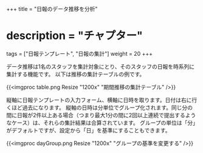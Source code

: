 +++
title = "日報のデータ推移を分析"
# description = "チャプター"
tags = ["日報テンプレート", "日報の集計"]
weight = 20
+++

データ推移は1名のスタッフを集計対象にとり、そのスタッフの日報を時系列に集計する機能です。
以下は推移の集計テーブルの例です。

{{<imgproc table.png Resize "1200x" "期間推移の集計テーブル" />}}

縦軸に日報テンプレートの入力フォーム、横軸に日時を取ります。日付は右に行くほど過去になります。
縦軸の日時は分単位でグループ化されます。同じ分の間に日報が2件以上ある場合（つまり最大1分の間に2回以上連続で提出するようなケース）は、それらの集計結果は合算されています。
グループの単位は「分」がデフォルトですが、設定から「日」を基準にすることもできます。

{{<imgproc dayGroup.png Resize "1200x" "グループの基準を変更する" />}}
